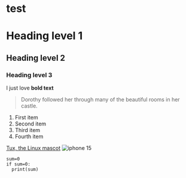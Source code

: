 # test

# Heading level 1
## Heading level 2
### Heading level 3
I just love **bold text**
> Dorothy followed her through many of the beautiful rooms in her castle.

1. First item
2. Second item
3. Third item
4. Fourth item

[Tux, the Linux mascot](https://www.tsvs.ntpc.edu.tw)
![iphone 15](./i15.jpg)

```
sum=0
if sum=0:
  print(sum)
```
